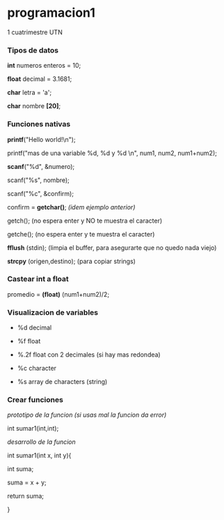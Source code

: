 
# programacion1

1 cuatrimestre UTN

  
  
  

### Tipos de datos

**int** numeros enteros = 10; 

**float** decimal = 3.1681; 

**char** letra = 'a'; 

**char** nombre **[20]**; 

  

### Funciones nativas

**printf**("Hello world!\n"); 

printf("mas de una variable %d, %d y %d \n", num1, num2, num1+num2); 

  

**scanf**("%d", &numero);

scanf("%s", nombre);

scanf("%c", &confirm);

confirm = **getchar()**; *(idem ejemplo anterior)*

getch(); (no espera enter y NO te muestra el caracter)

getche(); (no espera enter y te muestra el caracter)

  

**fflush** (stdin); (limpia el buffer, para asegurarte que no quedo nada viejo)

**strcpy** (origen,destino); (para copiar strings)

  
  

### Castear int a float

promedio = **(float)** (num1+num2)/2;

  

### Visualizacion de variables

- %d decimal

- %f float

- %.2f float con 2 decimales (si hay mas redondea)

- %c character

- %s array de characters (string)

  
  

### Crear funciones

*prototipo de la funcion (si usas mal la funcion da error)*

int sumar1(int,int);

  

*desarrollo de la funcion*

int sumar1(int x, int y){

int suma;

suma = x + y;

return suma;

}
